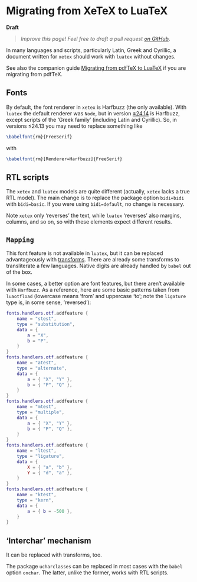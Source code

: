 # Migrating from XeTeX to LuaTeX

**Draft**

> *Improve this page! Feel free to draft a pull request [on GitHub](https://github.com/latex3/babel/tree/docs/docs)*.

In many languages and scripts, particularly Latin, Greek and Cyrillic,
a document written for `xetex` should work with `luatex` without
changes.

See also the companion guide [Migrating from pdfTeX to
LuaTeX](https://latex3.github.io/babel/guides/migrating-pdftex-luatex.html)
if you are migrating from pdfTeX.

## Fonts

By default, the font renderer in `xetex` is Harfbuzz (the only
available). With `luatex` the default renderer was `Node`, but in
version
[≥24.14](https://latex3.github.io/babel/news/whats-new-in-babel-24.14.html)
is Harfbuzz, except scripts of the ‘Greek family’ (including Latin and
Cyrillic). So, in versions ≤24.13 you may need to
replace something like
```tex
\babelfont{rm}{FreeSerif}
```
with
```tex
\babelfont{rm}[Renderer=Harfbuzz]{FreeSerif}
```

## RTL scripts

The `xetex` and `luatex` models are quite different (actually, `xetex`
lacks a true RTL model). The main change is to replace the package
option `bidi=bidi` with `bidi=basic`. If you were using `bidi=default`,
no change is necessary.

Note `xetex` only ‘reverses’ the text, while `luatex` ‘reverses’ also
margins, columns, and so on, so with these elements expect different
results.

## `Mapping`

This font feature is not available in `luatex`, but it can be replaced
advantageously with
[transforms](non-standard-hyphenation-with-luatex.html). There are
already some transforms to transliterate a few languages. Native digits
are already handled by `babel` out of the box.

In some cases, a better option are font features, but there aren’t
available with `Harfbuzz`. As a reference, here are some basic patterns
taken from `luaotfload` (lowercase means ‘from’ and uppercase ‘to’;
note the `ligature` type is, in some sense, ‘reversed’):
```lua
fonts.handlers.otf.addfeature {
    name = "stest",
    type = "substitution",
    data = {
        a = "X",
        b = "P",
    }
}
fonts.handlers.otf.addfeature {
    name = "atest",
    type = "alternate",
    data = {
        a = { "X", "Y" },
        b = { "P", "Q" },
    }
}
fonts.handlers.otf.addfeature {
    name = "mtest",
    type = "multiple",
    data = {
        a = { "X", "Y" },
        b = { "P", "Q" },
    }
}
fonts.handlers.otf.addfeature {
    name = "ltest",
    type = "ligature",
    data = {
        X = { "a", "b" },
        Y = { "d", "a" },
    }
}
fonts.handlers.otf.addfeature {
    name = "ktest",
    type = "kern",
    data = {
        a = { b = -500 },
    }
}
```

## ‘Interchar’ mechanism

It can be replaced with transforms, too.

The package `ucharclasses` can be replaced in most cases with the
`babel` option `onchar`. The latter, unlike the former, works with RTL
scripts.

